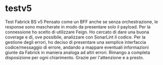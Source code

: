# testv5
Test Fabrick BS v5
Pensato come un BFF anche se senza orchestrazione, le response sono mascherate in modo da presentare solo il payload.
Per la connessione ho scelto di utilizzare Feign.
Ho cercato di dare una buona coverage e di, ove possibile, analizzare con SonarLint il codice.
Per la gestione degli errori, ho deciso di presentare una semplice interfaccia codice/messaggio di errore, andando a mappare eventuali informazioni giunte da 
Fabrick in maniera analoga ad altri errori.
Rimango a completa disposizione per ogni chiarimento.
Grazie per l'attenzione e a presto.
